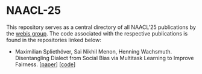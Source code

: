 # NAACL-25

This repository serves as a central directory of all NAACL'25 publications by the [webis group](https://webis.de). The code associated with the respective publications is found in the repositories linked below:

* Maximilian Spliethöver, Sai Nikhil Menon, Henning Wachsmuth. Disentangling Dialect from Social Bias via Multitask Learning to Improve Fairness. [[paper](#)] [[code](#)]
